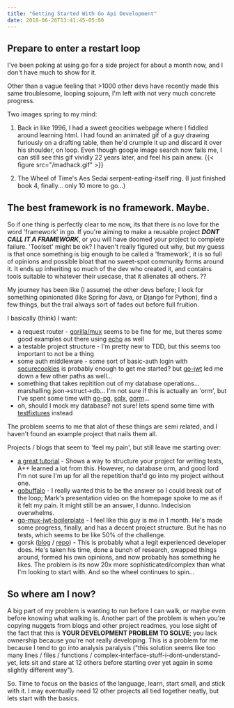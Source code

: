 ```yaml
---
title: "Getting Started With Go Api Development"
date: 2018-06-26T13:41:45-05:00
---
```


## Prepare to enter a restart loop ##

I've been poking at using go for a side project for about a month now, and I don't have much to show for it.

Other than a vague feeling that >1000 other devs have recently made this same troublesome, looping sojourn, I'm left with not very much concrete progress.

Two images spring to my mind:

1.  Back in like 1996, I had a sweet geocities webpage where I fiddled around learning html.  I had found an animated gif of a guy drawing furiously on a drafting table, then he'd crumple it up and discard it over his shoulder, on loop.  Even though google image search now fails me, I can still see this gif vividly 22 years later, and feel his pain anew.
    {{< figure src="/madhack.gif" >}}

2.  The Wheel of Time's Aes Sedai serpent-eating-itself ring. (I just finished book 4, finally... only 10 more to go...)

## The best framework is no framework.  Maybe. ##

So if one thing is perfectly clear to me now, its that there is no love for the word 'framework' in go.  If you're aiming to make a reusable project ***DONT CALL IT A FRAMEWORK***, or you will have doomed your project to complete failure.  'Toolset' might be ok?  I haven't really figured out why, but my guess is that once something is big enough to be called a 'framework', it is so full of opinions and possible bloat that no sweet-spot community forms around it.  It ends up inheriting so much of the dev who created it, and contains tools suitable to whatever their usecase, that it alienates all others.  ??

My journey has been like (I assume) the other devs before; I look for something opinionated (like Spring for Java, or Django for Python), find a few things, but the trail always sort of fades out before full fruition.

I basically (think) I want:

* a request router - [gorilla/mux](https://github.com/gorilla/mux) seems to be fine for me, but theres some good examples out there using [echo](https://echo.labstack.com/) as well
* a testable project structure - I'm pretty new to TDD, but this seems too important to not be a thing
* some auth middleware - some sort of basic-auth login with [securecookies](https://github.com/gorilla/securecookie) is probably enough to get me started?  but [go-jwt](https://github.com/dgrijalva/jwt-go) led me down a few other paths as well...
* something that takes repitition out of my database operations... marshalling json->struct->db... I'm not sure if this is actually an 'orm', but I've spent some time with [go-pg](https://github.com/go-pg/pg), [sqlx](https://github.com/jmoiron/sqlx), [gorm](https://github.com/jinzhu/gorm)...
* oh, should I mock my database?  not sure!  lets spend some time with [testfixtures](https://github.com/go-testfixtures/testfixtures) instead

The problem seems to me that alot of these things are semi related, and I haven't found an example project that nails them all.

Projects / blogs that seem to 'feel my pain', but still leave me starting over:

* [a great tutorial](https://semaphoreci.com/community/tutorials/building-and-testing-a-rest-api-in-go-with-gorilla-mux-and-postgresql) - Shows a way to structure your project for writing tests, A++ learned a lot from this.  However, no database orm, and good lord I'm not sure I'm up for all the repetition that'd go into my project without one.
* [gobuffalo](https://gobuffalo.io/en) - I really wanted this to be the answer so I could break out of the loop; Mark's presentation video on the homepage spoke to me as if it felt my pain.   It might still be an answer, I dunno.  Indecision overwhelms.
* [go-mux-jwt-boilerplate](https://github.com/hellojebus/go-mux-jwt-boilerplate) - I feel like this guy is me in 1 month.  He's made some progress, finally, and has a decent project structure.  But he has no tests, which seems to be like 50% of the challenge.
* gorsk ([blog](https://www.ribice.ba/golang-web-frameworks/) / [repo](https://github.com/ribice/gorsk)) - This is probably what a legit experienced developer does.  He's taken his time, done a bunch of research, swapped things around, formed his own opinions, and now probably has something he likes.  The problem is its now 20x more sophisticated/complex than what I'm looking to start with.  And so the wheel continues to spin...

## So where am I now? ##

A big part of my problem is wanting to run before I can walk, or maybe even before knowing what walking is.  Another part of the problem is when you're copying nuggets from blogs and other project readmes, you lose sight of the fact that this is **YOUR DEVELOPMENT PROBLEM TO SOLVE**; you lack ownership because you're not really developing.  This is a problem for me because I tend to go into analysis paralysis ("this solution seems like too many lines / files / functions / complex-interface-stuff-i-dont-understand-yet, lets sit and stare at 12 others before starting over yet again in some slightly different way").

So.  Time to focus on the basics of the language, learn, start small, and stick with it.  I may eventually need 12 other projects all tied together neatly, but lets start with the basics.
